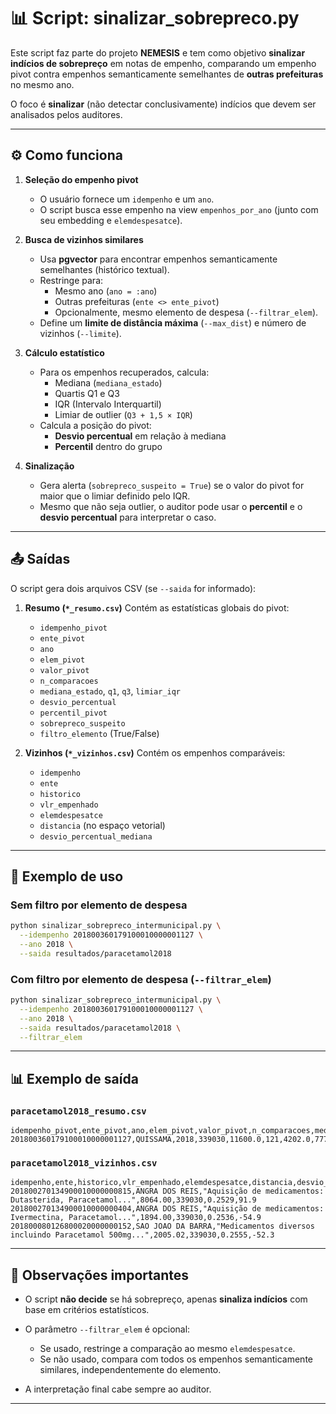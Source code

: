 # 📊 Script: sinalizar_sobrepreco.py

Este script faz parte do projeto **NEMESIS** e tem como objetivo **sinalizar indícios de sobrepreço** em notas de empenho, comparando um empenho pivot contra empenhos semanticamente semelhantes de **outras prefeituras** no mesmo ano.

O foco é **sinalizar** (não detectar conclusivamente) indícios que devem ser analisados pelos auditores.

---

## ⚙️ Como funciona

1. **Seleção do empenho pivot**
   - O usuário fornece um `idempenho` e um `ano`.
   - O script busca esse empenho na view `empenhos_por_ano` (junto com seu embedding e `elemdespesatce`).

2. **Busca de vizinhos similares**
   - Usa **pgvector** para encontrar empenhos semanticamente semelhantes (histórico textual).
   - Restringe para:
     - Mesmo ano (`ano = :ano`)
     - Outras prefeituras (`ente <> ente_pivot`)
     - Opcionalmente, mesmo elemento de despesa (`--filtrar_elem`).
   - Define um **limite de distância máxima** (`--max_dist`) e número de vizinhos (`--limite`).

3. **Cálculo estatístico**
   - Para os empenhos recuperados, calcula:
     - Mediana (`mediana_estado`)
     - Quartis Q1 e Q3
     - IQR (Intervalo Interquartil)
     - Limiar de outlier (`Q3 + 1,5 × IQR`)
   - Calcula a posição do pivot:
     - **Desvio percentual** em relação à mediana
     - **Percentil** dentro do grupo

4. **Sinalização**
   - Gera alerta (`sobrepreco_suspeito = True`) se o valor do pivot for maior que o limiar definido pelo IQR.
   - Mesmo que não seja outlier, o auditor pode usar o **percentil** e o **desvio percentual** para interpretar o caso.

---

## 📤 Saídas

O script gera dois arquivos CSV (se `--saida` for informado):

1. **Resumo (`*_resumo.csv`)**
   Contém as estatísticas globais do pivot:
   - `idempenho_pivot`
   - `ente_pivot`
   - `ano`
   - `elem_pivot`
   - `valor_pivot`
   - `n_comparacoes`
   - `mediana_estado`, `q1`, `q3`, `limiar_iqr`
   - `desvio_percentual`
   - `percentil_pivot`
   - `sobrepreco_suspeito`
   - `filtro_elemento` (True/False)

2. **Vizinhos (`*_vizinhos.csv`)**
   Contém os empenhos comparáveis:
   - `idempenho`
   - `ente`
   - `historico`
   - `vlr_empenhado`
   - `elemdespesatce`
   - `distancia` (no espaço vetorial)
   - `desvio_percentual_mediana`

---

## 🚀 Exemplo de uso

### Sem filtro por elemento de despesa
```bash
python sinalizar_sobrepreco_intermunicipal.py \
  --idempenho 201800360179100010000001127 \
  --ano 2018 \
  --saida resultados/paracetamol2018
````

### Com filtro por elemento de despesa (`--filtrar_elem`)

```bash
python sinalizar_sobrepreco_intermunicipal.py \
  --idempenho 201800360179100010000001127 \
  --ano 2018 \
  --saida resultados/paracetamol2018 \
  --filtrar_elem
```

---

## 📊 Exemplo de saída

### `paracetamol2018_resumo.csv`

```csv
idempenho_pivot,ente_pivot,ano,elem_pivot,valor_pivot,n_comparacoes,mediana_estado,q1,q3,limiar_iqr,desvio_percentual,percentil_pivot,sobrepreco_suspeito,filtro_elemento
201800360179100010000001127,QUISSAMA,2018,339030,11600.0,121,4202.0,777.6,26700.0,65583.6,176.06,72.73,False,True
```

### `paracetamol2018_vizinhos.csv`

```csv
idempenho,ente,historico,vlr_empenhado,elemdespesatce,distancia,desvio_percentual_mediana
201800270134900010000000815,ANGRA DOS REIS,"Aquisição de medicamentos: Dutasterida, Paracetamol...",8064.00,339030,0.2529,91.9
201800270134900010000000404,ANGRA DOS REIS,"Aquisição de medicamentos: Ivermectina, Paracetamol...",1894.00,339030,0.2536,-54.9
201800080126800020000000152,SAO JOAO DA BARRA,"Medicamentos diversos incluindo Paracetamol 500mg...",2005.02,339030,0.2555,-52.3
```

---

## 📌 Observações importantes

* O script **não decide** se há sobrepreço, apenas **sinaliza indícios** com base em critérios estatísticos.
* O parâmetro `--filtrar_elem` é opcional:

  * Se usado, restringe a comparação ao mesmo `elemdespesatce`.
  * Se não usado, compara com todos os empenhos semanticamente similares, independentemente do elemento.
* A interpretação final cabe sempre ao auditor.

---
